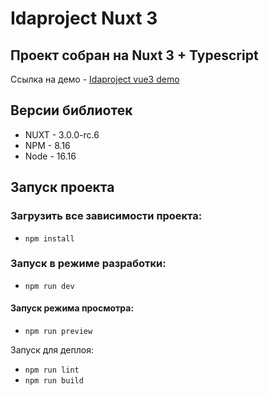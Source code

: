 # Idaproject Nuxt 3

## Проект собран на Nuxt 3 + Typescript

Ссылка на демо - [Idaproject vue3 demo](https://)

## Версии библиотек
- NUXT - 3.0.0-rc.6
- NPM - 8.16 
- Node - 16.16 

## Запуск проекта

### Загрузить все зависимости проекта:  
- `npm install`

### Запуск в режиме разработки:  
- `npm run dev`

#### Запуск режима просмотра:  
- `npm run preview`

Запуск для деплоя:  
- `npm run lint`  
- `npm run build`  
